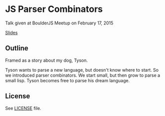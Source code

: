 # JS Parser Combinators

Talk given at BoulderJS Meetup on February 17, 2015

[Slides](http://joneisen.me/talk-js-parser)

## Outline

Framed as a story about my dog, Tyson.

Tyson wants to parse a new language, but doesn't know where to start. So we introduced parser combinators. We start small, but then grow to parse a small lisp. Tyson becomes free to parse his dream language.

## License

See [LICENSE](/LICENSE) file.
